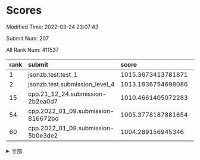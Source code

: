 # Scores

Modified Time: 2022-03-24 23:07:43

Submit Num: 207

All Rank Num: 411537

| rank |               submit               |       score        |       sigma        | pk_num |
| :--- | :--------------------------------- | :----------------- | :----------------- | :----- |
| 1    | jsonzb.test.test_1                 | 1015.3673413781871 | 0.8621307523701236 | 7956   |
| 2    | jsonzb.test.submission_level_4     | 1013.1836754698086 | 0.8086357643443507 | 7951   |
| 15   | cpp.21_12_24.submission-2b2ea0d7   | 1010.4661405072283 | 0.7553006977249046 | 7951   |
| 54   | cpp.2022_01_09.submission-816672bd | 1005.3778187881654 | 0.7208668724218168 | 7948   |
| 60   | cpp.2022_01_09.submission-5b0e3de2 | 1004.289156945346  | 0.717445965756806  | 7953   |


<details>
<summary>全部</summary>

| rank |                 submit                 |       score        |       sigma        | pk_num |
| :--- | :------------------------------------- | :----------------- | :----------------- | :----- |
| 1    | jsonzb.test.test_1                     | 1015.3673413781871 | 0.8621307523701236 | 7956   |
| 2    | jsonzb.test.submission_level_4         | 1013.1836754698086 | 0.8086357643443507 | 7951   |
| 3    | gobigger.level_3.submission_level_3_30 | 1011.7373742777202 | 0.7837141320713951 | 7951   |
| 4    | gobigger.level_3.submission_level_3_11 | 1011.4302031671862 | 0.7723203269181391 | 7950   |
| 5    | gobigger.level_3.submission_level_3_9  | 1011.3598126268228 | 0.7669738750855167 | 7950   |
| 6    | gobigger.level_3.submission_level_3_23 | 1010.9146804875037 | 0.7621815224519458 | 7954   |
| 7    | gobigger.level_3.submission_level_3_49 | 1010.8791230878239 | 0.7605487080171258 | 7953   |
| 8    | gobigger.level_3.submission_level_3_18 | 1010.7947458581805 | 0.776355409041298  | 7953   |
| 9    | gobigger.level_3.submission_level_3_26 | 1010.5868297118036 | 0.7798771083818631 | 7949   |
| 10   | gobigger.level_3.submission_level_3_25 | 1010.5840492048995 | 0.7650402645535825 | 7957   |
| 11   | gobigger.level_3.submission_level_3_34 | 1010.5729069522387 | 0.7520237484516775 | 7954   |
| 12   | gobigger.level_3.submission_level_3_13 | 1010.5550775738327 | 0.7744183132359852 | 7953   |
| 13   | gobigger.level_3.submission_level_3_7  | 1010.5048580484421 | 0.7732195475466963 | 7957   |
| 14   | gobigger.level_3.submission_level_3_40 | 1010.4846787912801 | 0.7682473542707363 | 7955   |
| 15   | cpp.21_12_24.submission-2b2ea0d7       | 1010.4661405072283 | 0.7553006977249046 | 7951   |
| 16   | gobigger.level_3.submission_level_3_22 | 1010.4653471016564 | 0.7617982970122588 | 7949   |
| 17   | gobigger.level_3.submission_level_3_27 | 1010.4632933816744 | 0.7794015814334656 | 7950   |
| 18   | gobigger.level_3.submission_level_3_39 | 1010.3992907633004 | 0.7747096708112958 | 7950   |
| 19   | gobigger.level_3.submission_level_3_19 | 1010.3736230601011 | 0.7736234730041881 | 7951   |
| 20   | gobigger.level_3.submission_level_3_10 | 1010.2720778121555 | 0.7471773918261337 | 7948   |
| 21   | gobigger.level_3.submission_level_3_28 | 1010.2155404127253 | 0.7444048206498074 | 7952   |
| 22   | gobigger.level_3.submission_level_3_36 | 1010.1836652845818 | 0.7860041870939999 | 7953   |
| 23   | gobigger.level_3.submission_level_3_6  | 1010.1714581131904 | 0.7406692530005591 | 7948   |
| 24   | gobigger.level_3.submission_level_3_42 | 1010.0955323676553 | 0.7592305491112634 | 7954   |
| 25   | gobigger.level_3.submission_level_3_21 | 1010.0665340367246 | 0.7669888531901011 | 7955   |
| 26   | gobigger.level_3.submission_level_3_45 | 1010.0277934074835 | 0.7557734527173843 | 7948   |
| 27   | gobigger.level_3.submission_level_3_15 | 1009.9442379159516 | 0.7606642233790184 | 7954   |
| 28   | gobigger.level_3.submission_level_3_32 | 1009.9335738165911 | 0.7654740753327112 | 7951   |
| 29   | gobigger.level_3.submission_level_3_33 | 1009.9180693670903 | 0.7417030809397256 | 7952   |
| 30   | gobigger.level_3.submission_level_3_2  | 1009.8680289181002 | 0.7605590195790556 | 7953   |
| 31   | gobigger.level_3.submission_level_3_46 | 1009.8352435389244 | 0.7631443474465536 | 7956   |
| 32   | gobigger.level_3.submission_level_3_5  | 1009.8206865830422 | 0.7545277916500236 | 7955   |
| 33   | gobigger.level_3.submission_level_3_20 | 1009.71960780066   | 0.7534745308222319 | 7951   |
| 34   | gobigger.level_3.submission_level_3_1  | 1009.7127627922631 | 0.7780319387191148 | 7949   |
| 35   | gobigger.level_3.submission_level_3_24 | 1009.6265016334742 | 0.755274066373086  | 7953   |
| 36   | gobigger.level_3.submission_level_3_0  | 1009.5233207167903 | 0.7593473958933838 | 7956   |
| 37   | gobigger.level_3.submission_level_3_4  | 1009.5049909301456 | 0.7624415205564112 | 7949   |
| 38   | gobigger.level_3.submission_level_3_44 | 1009.4294484930292 | 0.7696841903709217 | 7953   |
| 39   | gobigger.level_3.submission_level_3_14 | 1009.3708398231045 | 0.7581732941906003 | 7952   |
| 40   | gobigger.level_3.submission_level_3_3  | 1009.2709576977986 | 0.7491501336213411 | 7954   |
| 41   | gobigger.level_3.submission_level_3_43 | 1009.1365893626594 | 0.7434332975335628 | 7951   |
| 42   | gobigger.level_3.submission_level_3_41 | 1009.0198131700794 | 0.7531245775228553 | 7958   |
| 43   | gobigger.level_3.submission_level_3_8  | 1009.0002082704334 | 0.7525447542203456 | 7952   |
| 44   | gobigger.level_3.submission_level_3_48 | 1008.9665660219023 | 0.7605630294478479 | 7955   |
| 45   | gobigger.level_3.submission_level_3_47 | 1008.8897430046627 | 0.7366377696577805 | 7952   |
| 46   | gobigger.level_3.submission_level_3_35 | 1008.8596510044447 | 0.758115337586524  | 7952   |
| 47   | gobigger.level_3.submission_level_3_12 | 1008.8572206403801 | 0.7290796344635989 | 7957   |
| 48   | gobigger.level_3.submission_level_3_38 | 1008.8121486863579 | 0.7433166746484628 | 7953   |
| 49   | gobigger.level_3.submission_level_3_16 | 1008.7906224378416 | 0.732838265963462  | 7954   |
| 50   | gobigger.level_3.submission_level_3_29 | 1008.6527505789466 | 0.739991087867855  | 7956   |
| 51   | gobigger.level_3.submission_level_3_37 | 1008.6299390446825 | 0.7464608711908467 | 7955   |
| 52   | gobigger.level_3.submission_level_3_31 | 1008.5111463906422 | 0.7392034534820409 | 7954   |
| 53   | gobigger.level_3.submission_level_3_17 | 1008.3735363815412 | 0.748756459460973  | 7952   |
| 54   | cpp.2022_01_09.submission-816672bd     | 1005.3778187881654 | 0.7208668724218168 | 7948   |
| 55   | gobigger.level_1.submission_level_1_19 | 1005.2390842179478 | 0.7194638987684097 | 7948   |
| 56   | gobigger.level_1.submission_level_1_2  | 1004.6159923952176 | 0.7155153722638798 | 7950   |
| 57   | gobigger.level_1.submission_level_1_17 | 1004.4695926624739 | 0.7200677684496322 | 7948   |
| 58   | gobigger.level_1.submission_level_1_32 | 1004.4430369359593 | 0.7218007307373638 | 7949   |
| 59   | gobigger.level_1.submission_level_1_12 | 1004.3685779867732 | 0.7309439358805625 | 7956   |
| 60   | cpp.2022_01_09.submission-5b0e3de2     | 1004.289156945346  | 0.717445965756806  | 7953   |
| 61   | gobigger.level_1.submission_level_1_14 | 1004.2840207735073 | 0.71623460152443   | 7955   |
| 62   | gobigger.level_1.submission_level_1_35 | 1004.2500619741066 | 0.7213216826350897 | 7955   |
| 63   | gobigger.level_1.submission_level_1_45 | 1004.2444424944252 | 0.7156003765806613 | 7957   |
| 64   | gobigger.level_1.submission_level_1_9  | 1004.15542172118   | 0.7154042007947948 | 7952   |
| 65   | gobigger.level_1.submission_level_1_49 | 1003.9861816718992 | 0.7101713017114127 | 7952   |
| 66   | gobigger.level_1.submission_level_1_36 | 1003.9367773944865 | 0.7112151818495296 | 7950   |
| 67   | gobigger.level_1.submission_level_1_22 | 1003.880222895464  | 0.722826524259796  | 7955   |
| 68   | gobigger.level_1.submission_level_1_4  | 1003.8578658263993 | 0.7219913604864062 | 7952   |
| 69   | gobigger.level_1.submission_level_1_41 | 1003.7433557815169 | 0.7081122865162124 | 7950   |
| 70   | gobigger.level_1.submission_level_1_37 | 1003.6812184917327 | 0.7078391772505334 | 7952   |
| 71   | gobigger.level_1.submission_level_1_33 | 1003.6804463179564 | 0.720010578782678  | 7955   |
| 72   | gobigger.level_1.submission_level_1_40 | 1003.6795396498112 | 0.7075736548515325 | 7955   |
| 73   | gobigger.level_1.submission_level_1_8  | 1003.5604399387324 | 0.7127913796420826 | 7952   |
| 74   | gobigger.level_1.submission_level_1_27 | 1003.5091216414799 | 0.7038633478000792 | 7952   |
| 75   | gobigger.level_1.submission_level_1_3  | 1003.5073455232383 | 0.7233870749556734 | 7953   |
| 76   | gobigger.level_1.submission_level_1_44 | 1003.4856273909672 | 0.7166417947896787 | 7954   |
| 77   | gobigger.level_1.submission_level_1_47 | 1003.4840011215133 | 0.7084092426172234 | 7953   |
| 78   | gobigger.level_1.submission_level_1_38 | 1003.4402200482027 | 0.7096542370231824 | 7949   |
| 79   | gobigger.level_1.submission_level_1_23 | 1003.4181244255232 | 0.7285703659636038 | 7952   |
| 80   | gobigger.level_1.submission_level_1_6  | 1003.3597684509456 | 0.7121937113540147 | 7950   |
| 81   | gobigger.level_1.submission_level_1_1  | 1003.3463822076407 | 0.7032910720360633 | 7957   |
| 82   | gobigger.level_1.submission_level_1_0  | 1003.2938533122854 | 0.72115589876621   | 7952   |
| 83   | gobigger.level_1.submission_level_1_30 | 1003.2451331436469 | 0.7233038283739085 | 7957   |
| 84   | gobigger.level_1.submission_level_1_46 | 1003.2155648246847 | 0.7056450547774614 | 7954   |
| 85   | gobigger.level_1.submission_level_1_26 | 1003.149732921369  | 0.7295988081723224 | 7955   |
| 86   | gobigger.level_1.submission_level_1_39 | 1003.1427038601872 | 0.7152253732283405 | 7950   |
| 87   | gobigger.level_1.submission_level_1_13 | 1003.1037919233702 | 0.7105640696657943 | 7954   |
| 88   | gobigger.level_1.submission_level_1_42 | 1003.0409905762187 | 0.7182315990696514 | 7954   |
| 89   | gobigger.level_1.submission_level_1_48 | 1002.9598049396076 | 0.7204417379348503 | 7954   |
| 90   | gobigger.level_1.submission_level_1_21 | 1002.9495636347165 | 0.7039225196363945 | 7955   |
| 91   | gobigger.level_1.submission_level_1_34 | 1002.913071860406  | 0.7169247771936567 | 7958   |
| 92   | gobigger.level_1.submission_level_1_5  | 1002.8999535603392 | 0.7231655817806979 | 7955   |
| 93   | gobigger.level_1.submission_level_1_11 | 1002.8630125375633 | 0.7237684895543982 | 7950   |
| 94   | gobigger.level_1.submission_level_1_31 | 1002.8233716949434 | 0.7146066293711681 | 7948   |
| 95   | gobigger.level_1.submission_level_1_28 | 1002.6975127152405 | 0.7067887119343814 | 7948   |
| 96   | gobigger.level_1.submission_level_1_24 | 1002.6043165876717 | 0.7019553624032986 | 7949   |
| 97   | gobigger.level_1.submission_level_1_15 | 1002.551295126782  | 0.7202858980234537 | 7948   |
| 98   | gobigger.level_1.submission_level_1_10 | 1002.466986587077  | 0.714547384991041  | 7948   |
| 99   | gobigger.level_1.submission_level_1_25 | 1002.4018781340939 | 0.7004940743673466 | 7954   |
| 100  | gobigger.level_1.submission_level_1_16 | 1002.3378323459089 | 0.7095525268457369 | 7951   |
| 101  | gobigger.level_1.submission_level_1_43 | 1002.3210102309566 | 0.7128663154300661 | 7951   |
| 102  | gobigger.level_1.submission_level_1_20 | 1002.1816552927357 | 0.7206634286292615 | 7956   |
| 103  | gobigger.level_1.submission_level_1_29 | 1001.9744942641198 | 0.6973566188569584 | 7956   |
| 104  | gobigger.level_1.submission_level_1_7  | 1001.6234643488369 | 0.7046541239550608 | 7952   |
| 105  | gobigger.level_1.submission_level_1_18 | 1001.3345379107914 | 0.7068357135109694 | 7949   |
| 106  | gobigger.random.submission_random_49   | 997.5572710083671  | 0.7041696997237016 | 7955   |
| 107  | gobigger.random.submission_random_31   | 997.2656486839854  | 0.7165385255782408 | 7948   |
| 108  | gobigger.random.submission_random_19   | 997.163248772556   | 0.7186606250595811 | 7951   |
| 109  | gobigger.random.submission_random_45   | 997.0901405964115  | 0.6937418988886134 | 7951   |
| 110  | gobigger.random.submission_random_8    | 996.9795739464352  | 0.7029527117682055 | 7954   |
| 111  | gobigger.random.submission_random_12   | 996.9391041634605  | 0.7022711727258634 | 7952   |
| 112  | gobigger.random.submission_random_15   | 996.8570852481624  | 0.6942954691392703 | 7952   |
| 113  | gobigger.random.submission_random_13   | 996.7464781267835  | 0.717561301832583  | 7952   |
| 114  | gobigger.random.submission_random_35   | 996.7408627894354  | 0.7101650098859935 | 7954   |
| 115  | gobigger.random.submission_random_4    | 996.6219184150492  | 0.7203863008308135 | 7952   |
| 116  | gobigger.random.submission_random_39   | 996.5950284023812  | 0.7078602247326685 | 7954   |
| 117  | gobigger.random.submission_random_23   | 996.5929132804763  | 0.6988747387679345 | 7953   |
| 118  | gobigger.random.submission_random_7    | 996.5539428618478  | 0.7146751370433546 | 7955   |
| 119  | gobigger.random.submission_random_2    | 996.4880963457836  | 0.703611184381485  | 7949   |
| 120  | gobigger.random.submission_random_40   | 996.4318674041845  | 0.7106833004856471 | 7952   |
| 121  | gobigger.random.submission_random_41   | 996.4295845676642  | 0.709822673096757  | 7946   |
| 122  | gobigger.random.submission_random_24   | 996.3510100823469  | 0.7001106854899692 | 7955   |
| 123  | gobigger.random.submission_random_37   | 996.2602662018616  | 0.7048148713811764 | 7952   |
| 124  | gobigger.random.submission_random_43   | 996.240965207973   | 0.7001052028584422 | 7954   |
| 125  | gobigger.random.submission_random_9    | 996.1988672278671  | 0.7175901627256148 | 7953   |
| 126  | gobigger.random.submission_random_6    | 996.1767265086362  | 0.7088302341496026 | 7949   |
| 127  | gobigger.random.submission_random_20   | 996.0651733910502  | 0.7121260016078083 | 7950   |
| 128  | gobigger.random.submission_random_5    | 996.0262405328123  | 0.716140491565277  | 7950   |
| 129  | gobigger.random.submission_random_48   | 996.0222475265831  | 0.7027577340200258 | 7948   |
| 130  | gobigger.random.submission_random_30   | 995.9920724207046  | 0.7020304188083931 | 7951   |
| 131  | gobigger.random.submission_random_11   | 995.9414611400393  | 0.706592036274751  | 7953   |
| 132  | gobigger.random.submission_random_28   | 995.9301233310383  | 0.7114398021302417 | 7955   |
| 133  | gobigger.random.submission_random_17   | 995.9266280569017  | 0.7022154077606876 | 7952   |
| 134  | gobigger.random.submission_random_18   | 995.8080877950825  | 0.7179550608186395 | 7949   |
| 135  | gobigger.random.submission_random_21   | 995.7637553002911  | 0.7107920398056254 | 7957   |
| 136  | gobigger.random.submission_random_29   | 995.7579618934586  | 0.7084864861600348 | 7954   |
| 137  | gobigger.random.submission_random_32   | 995.7466211229373  | 0.7109449205137424 | 7952   |
| 138  | gobigger.random.submission_random_47   | 995.7463809017635  | 0.7046556493855378 | 7953   |
| 139  | gobigger.random.submission_random_44   | 995.7205327603468  | 0.715869458708036  | 7956   |
| 140  | gobigger.random.submission_random_3    | 995.683551748569   | 0.7086017096130737 | 7953   |
| 141  | gobigger.random.submission_random_27   | 995.65298021455    | 0.7108198577770971 | 7951   |
| 142  | gobigger.random.submission_random_10   | 995.6439928167288  | 0.7069454425027383 | 7952   |
| 143  | gobigger.random.submission_random_46   | 995.5873768447187  | 0.7092410909757183 | 7951   |
| 144  | gobigger.random.submission_random_1    | 995.5868297344418  | 0.7145538951847615 | 7950   |
| 145  | gobigger.random.submission_random_33   | 995.580301686348   | 0.7160383289137627 | 7952   |
| 146  | gobigger.random.submission_random_36   | 995.5760977875499  | 0.6976558052999762 | 7951   |
| 147  | gobigger.random.submission_random_14   | 995.5724698337896  | 0.7313273039971019 | 7950   |
| 148  | gobigger.random.submission_random_34   | 995.5544449359685  | 0.7115433698832296 | 7954   |
| 149  | gobigger.random.submission_random_16   | 995.4541269250363  | 0.702026106695473  | 7957   |
| 150  | gobigger.random.submission_random_0    | 995.3826484198087  | 0.7082985960901118 | 7952   |
| 151  | gobigger.random.submission_random_26   | 995.3582123360895  | 0.7010908875495326 | 7946   |
| 152  | gobigger.random.submission_random_22   | 995.1017604267855  | 0.734410503432253  | 7950   |
| 153  | gobigger.random.submission_random_25   | 995.0875611119039  | 0.7144467848995866 | 7953   |
| 154  | gobigger.random.submission_random_42   | 995.025926709647   | 0.7184478378947944 | 7953   |
| 155  | gobigger.random.submission_random_38   | 994.8580405009347  | 0.7087533488126158 | 7953   |
| 156  | gobigger.level_2.submission_level_2_21 | 994.7454236538363  | 0.7328882988854035 | 7955   |
| 157  | gobigger.level_2.submission_level_2_24 | 993.5858906871707  | 0.7257439952394    | 7956   |
| 158  | gobigger.level_2.submission_level_2_30 | 993.5831929317485  | 0.7332823863171734 | 7950   |
| 159  | gobigger.level_2.submission_level_2_9  | 993.4681388470052  | 0.7343529203655618 | 7952   |
| 160  | gobigger.level_2.submission_level_2_34 | 993.4496988065201  | 0.7568873618718193 | 7953   |
| 161  | gobigger.level_2.submission_level_2_19 | 993.4266000495802  | 0.7558902343945523 | 7952   |
| 162  | gobigger.level_2.submission_level_2_44 | 993.3091438422802  | 0.7317541833904302 | 7953   |
| 163  | gobigger.level_2.submission_level_2_13 | 993.105204865376   | 0.7324041465329876 | 7951   |
| 164  | gobigger.level_2.submission_level_2_48 | 993.0925414115017  | 0.7342149263504166 | 7953   |
| 165  | gobigger.level_2.submission_level_2_43 | 992.8893008925108  | 0.7433193433072844 | 7954   |
| 166  | gobigger.level_2.submission_level_2_8  | 992.8647464949323  | 0.7564731327335547 | 7955   |
| 167  | gobigger.level_2.submission_level_2_6  | 992.8511409607945  | 0.7434382295031738 | 7953   |
| 168  | gobigger.level_2.submission_level_2_35 | 992.8461317926806  | 0.7388696112280365 | 7951   |
| 169  | gobigger.level_2.submission_level_2_49 | 992.7834305814889  | 0.7418459147924586 | 7953   |
| 170  | gobigger.level_2.submission_level_2_29 | 992.654346197474   | 0.7485763598681286 | 7958   |
| 171  | gobigger.level_2.submission_level_2_10 | 992.6042525142847  | 0.7313207871511491 | 7951   |
| 172  | gobigger.level_2.submission_level_2_5  | 992.4519181328141  | 0.737626142641453  | 7947   |
| 173  | gobigger.level_2.submission_level_2_2  | 992.4499593372494  | 0.7405921059583941 | 7953   |
| 174  | gobigger.level_2.submission_level_2_39 | 992.445253706123   | 0.751676856300298  | 7956   |
| 175  | gobigger.level_2.submission_level_2_32 | 992.4352195590859  | 0.7450303730423044 | 7952   |
| 176  | gobigger.level_2.submission_level_2_22 | 992.4286993703042  | 0.7587519034167575 | 7954   |
| 177  | gobigger.level_2.submission_level_2_33 | 992.3523250058101  | 0.739631471642344  | 7953   |
| 178  | gobigger.level_2.submission_level_2_23 | 992.3091053381482  | 0.7364507319813516 | 7950   |
| 179  | gobigger.level_2.submission_level_2_40 | 992.2811598876722  | 0.7502137278412563 | 7952   |
| 180  | gobigger.level_2.submission_level_2_20 | 992.2663905996202  | 0.749667492519609  | 7947   |
| 181  | gobigger.level_2.submission_level_2_1  | 992.2609271284742  | 0.7368533411776576 | 7957   |
| 182  | gobigger.level_2.submission_level_2_28 | 992.2120463802218  | 0.7407147357168371 | 7955   |
| 183  | gobigger.level_2.submission_level_2_16 | 992.1635822166628  | 0.731882589308812  | 7956   |
| 184  | gobigger.level_2.submission_level_2_38 | 992.1441228248217  | 0.7348145265694439 | 7948   |
| 185  | gobigger.level_2.submission_level_2_15 | 992.1011150037282  | 0.7191851620247245 | 7944   |
| 186  | gobigger.level_2.submission_level_2_3  | 992.0965949616036  | 0.7406174977473379 | 7950   |
| 187  | gobigger.level_2.submission_level_2_27 | 991.9906472894437  | 0.7443526014087055 | 7951   |
| 188  | gobigger.level_2.submission_level_2_14 | 991.904827483578   | 0.7489199440122568 | 7951   |
| 189  | gobigger.level_2.submission_level_2_47 | 991.8855021550816  | 0.7257302532619193 | 7954   |
| 190  | gobigger.level_2.submission_level_2_18 | 991.8539534769092  | 0.7543873429326948 | 7953   |
| 191  | gobigger.level_2.submission_level_2_45 | 991.7667482864549  | 0.7502675719302458 | 7954   |
| 192  | gobigger.level_2.submission_level_2_46 | 991.5584552591296  | 0.7439398708229512 | 7956   |
| 193  | gobigger.level_2.submission_level_2_42 | 991.5439474702821  | 0.7418369471275186 | 7954   |
| 194  | gobigger.level_2.submission_level_2_26 | 991.4403079949051  | 0.750057925520814  | 7952   |
| 195  | gobigger.level_2.submission_level_2_31 | 991.4401018977906  | 0.7573951093291423 | 7954   |
| 196  | gobigger.level_2.submission_level_2_0  | 991.2001274573898  | 0.7912999386320194 | 7956   |
| 197  | gobigger.level_2.submission_level_2_17 | 990.9889612977994  | 0.772402510087371  | 7953   |
| 198  | gobigger.level_2.submission_level_2_4  | 990.8034895768627  | 0.7394522430275807 | 7948   |
| 199  | gobigger.level_2.submission_level_2_41 | 990.7150839684805  | 0.768395257834552  | 7953   |
| 200  | gobigger.level_2.submission_level_2_11 | 990.6670145836199  | 0.760805673394869  | 7949   |
| 201  | gobigger.level_2.submission_level_2_25 | 990.61945001942    | 0.7661276473845249 | 7954   |
| 202  | gobigger.level_2.submission_level_2_37 | 990.4306888029678  | 0.754373073258568  | 7956   |
| 203  | gobigger.level_2.submission_level_2_7  | 990.3580947531018  | 0.7936973507533798 | 7955   |
| 204  | gobigger.level_2.submission_level_2_12 | 990.3404105221957  | 0.759369522014996  | 7952   |
| 205  | gobigger.level_2.submission_level_2_36 | 988.6779036883871  | 0.7913977621489218 | 7949   |
| 206  | gobigger.none.submission_none_0        | 980.8715857404941  | 1.2509769887458793 | 7957   |
| 207  | gobigger.none.submission_none_1        | 976.0865908079534  | 1.4645210794307597 | 7952   |

</details>